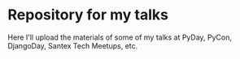Repository for my talks
=======================

Here I'll upload the materials of some of my talks at PyDay, PyCon, DjangoDay, Santex Tech Meetups, etc.
